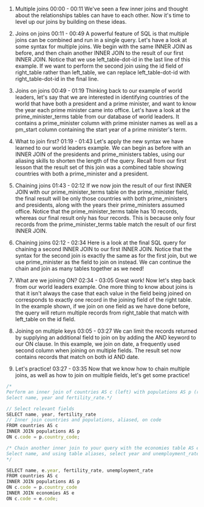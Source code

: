 1. Multiple joins
00:00 - 00:11
We've seen a few inner joins and thought about the relationships tables can have to each other. Now it's time to level up our joins by building on these ideas.

2. Joins on joins
00:11 - 00:49
A powerful feature of SQL is that multiple joins can be combined and run in a single query. Let's have a look at some syntax for multiple joins. We begin with the same INNER JOIN as before, and then chain another INNER JOIN to the result of our first INNER JOIN. Notice that we use left_table-dot-id in the last line of this example. If we want to perform the second join using the id field of right_table rather than left_table, we can replace left_table-dot-id with right_table-dot-id in the final line.

3. Joins on joins
00:49 - 01:19
Thinking back to our example of world leaders, let's say that we are interested in identifying countries of the world that have both a president and a prime minister, and want to know the year each prime minister came into office. Let's have a look at the prime_minister_terms table from our database of world leaders. It contains a prime_minister column with prime minister names as well as a pm_start column containing the start year of a prime minister's term.

4. What to join first?
01:19 - 01:43
Let's apply the new syntax we have learned to our world leaders example. We can begin as before with an INNER JOIN of the presidents and prime_ministers tables, using our aliasing skills to shorten the length of the query. Recall from our first lesson that the result set of this join was a combined table showing countries with both a prime_minister and a president.

5. Chaining joins
01:43 - 02:12
If we now join the result of our first INNER JOIN with our prime_minister_terms table on the prime_minister field, the final result will be only those countries with both prime_ministers and presidents, along with the years their prime_ministers assumed office. Notice that the prime_minister_terms table has 10 records, whereas our final result only has four records. This is because only four records from the prime_minister_terms table match the result of our first INNER JOIN.

6. Chaining joins
02:12 - 02:34
Here is a look at the final SQL query for chaining a second INNER JOIN to our first INNER JOIN. Notice that the syntax for the second join is exactly the same as for the first join, but we use prime_minister as the field to join on instead. We can continue the chain and join as many tables together as we need!

7. What are we joining ON?
02:34 - 03:05
Great work! Now let's step back from our world leaders example. One more thing to know about joins is that it isn't always the case that each value in the field being joined on corresponds to exactly one record in the joining field of the right table. In the example shown, if we join on one field as we have done before, the query will return multiple records from right_table that match with left_table on the id field.

8. Joining on multiple keys
03:05 - 03:27
We can limit the records returned by supplying an additional field to join on by adding the AND keyword to our ON clause. In this example, we join on date, a frequently used second column when joining on multiple fields. The result set now contains records that match on both id AND date.

9. Let's practice!
03:27 - 03:35
Now that we know how to chain multiple joins, as well as how to join on multiple fields, let's get some practice!
```js
/*
Perform an inner join of countries AS c (left) with populations AS p (right), on code.
Select name, year and fertility_rate.*/

// Select relevant fields
SELECT name, year, fertility_rate
// Inner join countries and populations, aliased, on code
FROM countries AS c
INNER JOIN populations AS p
ON c.code = p.country_code;

/* Chain another inner join to your query with the economies table AS e, using code.
Select name, and using table aliases, select year and unemployment_rate from economies.
*/

SELECT name, e.year, fertility_rate, unemployment_rate
FROM countries AS c
INNER JOIN populations AS p
ON c.code = p.country_code
INNER JOIN economies AS e
ON c.code = e.code;
```
